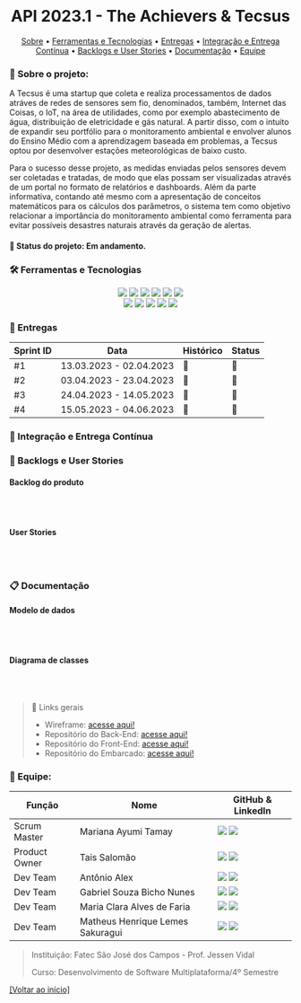 <br id="inicio">

<h1 align="center">API 2023.1 - The Achievers & Tecsus</h1>
 <p align="center">
     <a href="#sobre">Sobre</a> • 
     <a href="#techtools">Ferramentas e Tecnologias</a> •
     <a href="#entregas">Entregas</a> • 
     <a href="#metodologia">Integração e Entrega Contínua</a> •
     <a href="#backlog">Backlogs e User Stories</a> •
     <a href="#documentacao">Documentação</a> •
     <a href="#equipe">Equipe</a> 
</p>

<span id="sobre">

### :bookmark_tabs: Sobre o projeto:
<p>A Tecsus é uma startup que coleta e realiza processamentos de dados atráves de redes de sensores sem fio, denominados, também, Internet das Coisas, o IoT, na área de utilidades, como por exemplo abastecimento de água, distribuição de eletricidade e gás natural. A partir disso, com o intuito de expandir seu portfólio para o monitoramento ambiental e envolver alunos do Ensino Médio com a aprendizagem baseada em problemas, a Tecsus optou por desenvolver estações meteorológicas de baixo custo.</p>
<p>Para o sucesso desse projeto, as medidas enviadas pelos sensores devem ser coletadas e tratadas, de modo que elas possam ser visualizadas através de um portal no formato de relatórios e dashboards. Além da parte informativa, contando até mesmo com a apresentação de conceitos matemáticos para os cálculos dos parâmetros, o sistema tem como objetivo relacionar a importância do monitoramento ambiental como ferramenta para evitar possíveis desastres naturais através da geração de alertas.</p>

 #### 📌 Status do projeto: Em andamento.
  
 <span id="techtools">
 
 ### :hammer_and_wrench: Ferramentas e Tecnologias
 
 <p align="center">
<img src="https://img.shields.io/badge/Discord-5751D3?style=for-the-badge&logo=discord&logoColor=EDF0F9"/> 
<img src="https://img.shields.io/badge/WhatsApp-5751D3?style=for-the-badge&logo=whatsapp&logoColor=EDF0F9"/> 
<img src="https://img.shields.io/badge/Figma-5751D3?style=for-the-badge&logo=figma&logoColor=EDF0F9"/>
<img src="https://img.shields.io/badge/Bootstrap-5751D3?style=for-the-badge&logo=bootstrap&logoColor=EDF0F9"/>
<img src="https://img.shields.io/badge/CSS3-5751D3?style=for-the-badge&logo=css3&logoColor=EDF0F9"/> 
<img src="https://img.shields.io/badge/React-5751D3?style=for-the-badge&logo=react&logoColor=EDF0F9"/> 
<br> <img src="https://img.shields.io/badge/JavaScript-5751D3?style=for-the-badge&logo=javascript&logoColor=EDF0F9"/>
<img src="https://img.shields.io/badge/Node.js-5751D3?style=for-the-badge&logo=nodedotjs&logoColor=EDF0F9"/>
<img src="https://img.shields.io/badge/TypeScript-5751D3?style=for-the-badge&logo=typescript&logoColor=EDF0F9"/> 
<img src="https://img.shields.io/badge/C-5751D3?style=for-the-badge&logo=c&logoColor=EDF0F9"/> 
<img src="https://img.shields.io/badge/MySQL-5751D3?style=for-the-badge&logo=mysql&logoColor=EDF0F9"/> 
</p> 
  
<span id="entregas">

### :dart: Entregas

Sprint ID | Data | Histórico | Status |
----------|------|-----------|--------|
#1 | 13.03.2023 - 02.04.2023 | 🚧 | 🚧 
#2 | 03.04.2023 - 23.04.2023 | 🛑 | 🛑
#3 | 24.04.2023 - 14.05.2023 | 🛑 | 🛑
#4 | 15.05.2023 - 04.06.2023 | 🛑 | 🛑

<span id="metodologia">

### :thought_balloon: Integração e Entrega Contínua
<p>
</p>
  

<span id="backlog">
 
 ### :bookmark_tabs: Backlogs e User Stories

<h4> Backlog do produto</h4>
<br></br>

<h4> User Stories</h4>
<br></br>

<span id="documentacao">
 
 ### :clipboard: Documentação
 
<h4>Modelo de dados</h4>
<br></br>

<h4>Diagrama de classes</h4>
<br></br>

> 🔗 Links gerais
> <ul>
> <li>Wireframe: <a href="https://www.figma.com/file/MvYhyKq2TaN2vVJoPkaEJZ/API-2023.1?node-id=0%3A1&t=m60PmBQvBUdoQvKY-1">acesse aqui!</a></li>
> <li>Repositório do Back-End: <a href="https://github.com/TheAchieversDSM/API-2023.1-Back-End-System.git">acesse aqui!</a></li>
> <li>Repositório do Front-End: <a href="https://github.com/TheAchieversDSM/API-2023.1-Front-End-Web.git">acesse aqui!</a></li>
> <li>Repositório do Embarcado: <a href="https://github.com/TheAchieversDSM/API-2023.1-Back-End-Shipped.git">acesse aqui!</a></li>
> </ul>

<span id="equipe">

### :busts_in_silhouette: Equipe:
Função | Nome | GitHub & LinkedIn
-------|------|-------------------
Scrum Master | Mariana Ayumi Tamay | [<img src="https://img.shields.io/badge/github%20-%23121011.svg?&style=for-the-badge&logo=github&logoColor=000000&color=CED4DA"/>](https://github.com/Mariayumi) [<img src="https://img.shields.io/badge/linkedin-%230077B5.svg?&style=for-the-badge&logo=linkedin&logoColor=0077B5&color=CED4DA" />](https://www.linkedin.com/in/mariana-tamay-159582222/)
Product Owner | Tais Salomão | [<img src="https://img.shields.io/badge/github%20-%23121011.svg?&style=for-the-badge&logo=github&logoColor=000000&color=CED4DA"/>](https://github.com/taissalomao) [<img src="https://img.shields.io/badge/linkedin-%230077B5.svg?&style=for-the-badge&logo=linkedin&logoColor=0077B5&color=CED4DA" />](https://www.linkedin.com/in/tais-salomao/) 
Dev Team | Antônio Alex | [<img src="https://img.shields.io/badge/github%20-%23121011.svg?&style=for-the-badge&logo=github&logoColor=000000&color=CED4DA"/>](https://github.com/Nepoun) [<img src="https://img.shields.io/badge/linkedin-%230077B5.svg?&style=for-the-badge&logo=linkedin&logoColor=0077B5&color=CED4DA" />](https://www.linkedin.com/in/antonio-nepomuceno-04943720a/)
Dev Team | Gabriel Souza Bicho Nunes | [<img src="https://img.shields.io/badge/github%20-%23121011.svg?&style=for-the-badge&logo=github&logoColor=000000&color=CED4DA"/>](https://github.com/ZeroPirata) [<img src="https://img.shields.io/badge/linkedin-%230077B5.svg?&style=for-the-badge&logo=linkedin&logoColor=0077B5&color=CED4DA" />](https://www.linkedin.com/in/gabriel-souza-bicho-nunes-429191185/)
Dev Team | Maria Clara Alves de Faria | [<img src="https://img.shields.io/badge/github%20-%23121011.svg?&style=for-the-badge&logo=github&logoColor=000000&color=CED4DA"/>](https://github.com/mclaralvs) [<img src="https://img.shields.io/badge/linkedin-%230077B5.svg?&style=for-the-badge&logo=linkedin&logoColor=0077B5&color=CED4DA" />](https://www.linkedin.com/in/mclaralvs/)
Dev Team | Matheus Henrique Lemes Sakuragui | [<img src="https://img.shields.io/badge/github%20-%23121011.svg?&style=for-the-badge&logo=github&logoColor=000000&color=CED4DA"/>](https://github.com/MatheusSakuragui) [<img src="https://img.shields.io/badge/linkedin-%230077B5.svg?&style=for-the-badge&logo=linkedin&logoColor=0077B5&color=CED4DA" />](https://www.linkedin.com/in/matheus-henrique-lemes-sakuragui/)

> Instituição: Fatec São José dos Campos - Prof. Jessen Vidal
> 
> Curso: Desenvolvimento de Software Multiplataforma/4º Semestre
 
<a href="#inicio">[Voltar ao início]</a>
